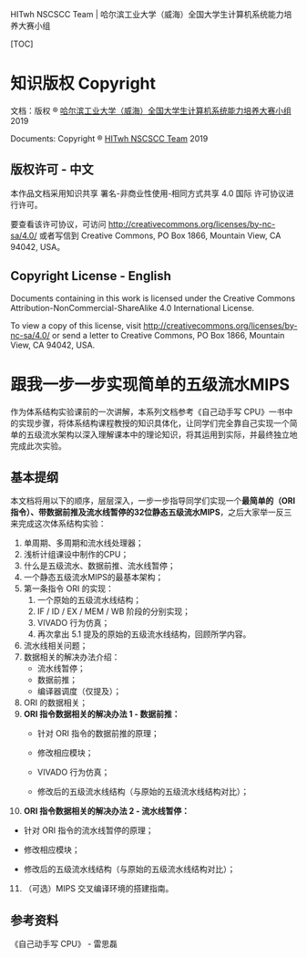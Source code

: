 HITwh NSCSCC Team | 哈尔滨工业大学（威海）全国大学生计算机系统能力培养大赛小组

[TOC]

# 知识版权 Copyright

文档：版权 ® [哈尔滨工业大学（威海）全国大学生计算机系统能力培养大赛小组](https://github.com/hitwh-nscscc)  2019

Documents: Copyright ® [HITwh NSCSCC Team](https://github.com/hitwh-nscscc)  2019 

## 版权许可 - 中文

本作品文档采用知识共享 署名-非商业性使用-相同方式共享 4.0 国际 许可协议进行许可。

要查看该许可协议，可访问 http://creativecommons.org/licenses/by-nc-sa/4.0/ 或者写信到 Creative Commons, PO Box 1866, Mountain View, CA 94042, USA。

## Copyright License - English

Documents containing in this work is licensed under the Creative Commons Attribution-NonCommercial-ShareAlike 4.0 International License. 

To view a copy of this license, visit http://creativecommons.org/licenses/by-nc-sa/4.0/ or send a letter to Creative Commons, PO Box 1866, Mountain View, CA 94042, USA.



# 跟我一步一步实现简单的五级流水MIPS

作为体系结构实验课前的一次讲解，本系列文档参考《自己动手写 CPU》一书中的实现步骤，将体系结构课程教授的知识具体化，让同学们完全靠自己实现一个简单的五级流水架构以深入理解课本中的理论知识，将其运用到实际，并最终独立地完成此次实验。

## 基本提纲

本文档将用以下的顺序，层层深入，一步一步指导同学们实现一个**最简单的（ORI指令）、带数据前推及流水线暂停的32位静态五级流水MIPS**，之后大家举一反三来完成这次体系结构实验：

1. 单周期、多周期和流水线处理器；
2. 浅析计组课设中制作的CPU；
3. 什么是五级流水、数据前推、流水线暂停；
4. 一个静态五级流水MIPS的最基本架构；
5. 第一条指令 ORI 的实现：
   1. 一个原始的五级流水线结构；
   2. IF / ID / EX / MEM / WB 阶段的分别实现；
   3. VIVADO 行为仿真；
   4. 再次拿出 5.1 提及的原始的五级流水线结构，回顾所学内容。
6. 流水线相关问题；
7. 数据相关的解决办法介绍：
   - 流水线暂停；
   - 数据前推；
   - 编译器调度（仅提及）；
8. ORI 的数据相关；
9. **ORI 指令数据相关的解决办法 1 - 数据前推：**
   - 针对 ORI 指令的数据前推的原理；

   - 修改相应模块；

   - VIVADO 行为仿真；

   - 修改后的五级流水线结构（与原始的五级流水线结构对比）；
10. **ORI 指令数据相关的解决办法 2 - 流水线暂停：**
   - 针对 ORI 指令的流水线暂停的原理；

   - 修改相应模块；

   - 修改后的五级流水线结构（与原始的五级流水线结构对比）；
11. （可选）MIPS 交叉编译环境的搭建指南。

## 参考资料

《自己动手写 CPU》 - 雷思磊
